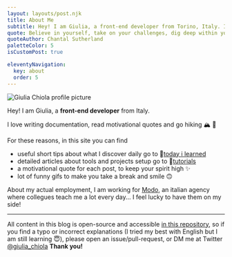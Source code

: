 ```yaml
---
layout: layouts/post.njk
title: About Me
subtitle: Hey! I am Giulia, a front-end developer from Torino, Italy. In this blog, I collect all the useful snippets and tips I learn day-to-day.
quote: Believe in yourself, take on your challenges, dig deep within yourself to conquer fears. Never let anyone bring you down. You got to keep going.
quoteAuthor: Chantal Sutherland
paletteColor: 5
isCustomPost: true

eleventyNavigation:
  key: about
  order: 5
---
```


<img class="s-profile-picture" src="https://res.cloudinary.com/giuliachiola/image/upload/w_400,f_auto/v1609412712/super-blog/giulia-collombardo_CR_rzylax.jpg" alt="Giulia Chiola profile picture">

Hey! I am Giulia,
a **front-end developer** from Italy.

I love writing documentation, read motivational quotes and go hiking 🏔 🥾

For these reasons, in this site you can find
- useful short tips about what I discover daily go to 📕[today i learned](/)
- detailed articles about tools and projects setup go to 📘[tutorials](/tutorials)
- a motivational quote for each post, to keep your spirit high ✨
- lot of funny gifs to make you take a break and smile 🙃

About my actual employment, I am working for [Modo](https://modo.md/), an italian agency where collegues teach me a lot every day... I feel lucky to have them on my side!

<hr>

All content in this blog is open-source and accessible [in this repository](https://gitlab.com/giuliach/super-blog-content), so if you find a typo or incorrect explanations (I tried my best with English but I am still learning 😇), please open an issue/pull-request, or DM me at Twitter <a href="https://twitter.com/giulia_chiola">@giulia_chiola</a> **Thank you!**

